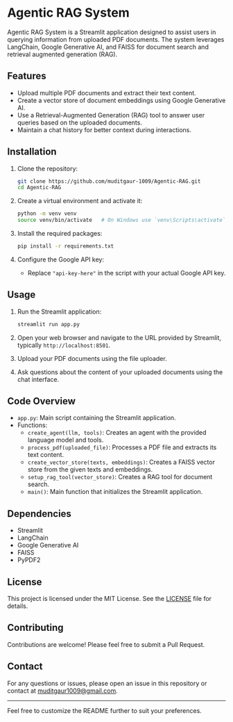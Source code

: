 
# Agentic RAG System

Agentic RAG System is a Streamlit application designed to assist users in querying information from uploaded PDF documents. The system leverages LangChain, Google Generative AI, and FAISS for document search and retrieval augmented generation (RAG).

## Features

- Upload multiple PDF documents and extract their text content.
- Create a vector store of document embeddings using Google Generative AI.
- Use a Retrieval-Augmented Generation (RAG) tool to answer user queries based on the uploaded documents.
- Maintain a chat history for better context during interactions.

## Installation

1. Clone the repository:
    ```sh
    git clone https://github.com/muditgaur-1009/Agentic-RAG.git
    cd Agentic-RAG
    ```

2. Create a virtual environment and activate it:
    ```sh
    python -m venv venv
    source venv/bin/activate   # On Windows use `venv\Scripts\activate`
    ```

3. Install the required packages:
    ```sh
    pip install -r requirements.txt
    ```

4. Configure the Google API key:
    - Replace `"api-key-here"` in the script with your actual Google API key.

## Usage

1. Run the Streamlit application:
    ```sh
    streamlit run app.py
    ```

2. Open your web browser and navigate to the URL provided by Streamlit, typically `http://localhost:8501`.

3. Upload your PDF documents using the file uploader.

4. Ask questions about the content of your uploaded documents using the chat interface.

## Code Overview

- `app.py`: Main script containing the Streamlit application.
- Functions:
  - `create_agent(llm, tools)`: Creates an agent with the provided language model and tools.
  - `process_pdf(uploaded_file)`: Processes a PDF file and extracts its text content.
  - `create_vector_store(texts, embeddings)`: Creates a FAISS vector store from the given texts and embeddings.
  - `setup_rag_tool(vector_store)`: Creates a RAG tool for document search.
  - `main()`: Main function that initializes the Streamlit application.

## Dependencies

- Streamlit
- LangChain
- Google Generative AI
- FAISS
- PyPDF2

## License

This project is licensed under the MIT License. See the [LICENSE](LICENSE) file for details.

## Contributing

Contributions are welcome! Please feel free to submit a Pull Request.

## Contact

For any questions or issues, please open an issue in this repository or contact at muditgaur1009@gmail.com.

---

Feel free to customize the README further to suit your preferences.
